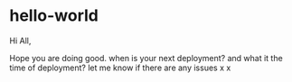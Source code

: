 # hello-world
Hi All,

Hope you are doing good.
when is your next deployment?
and what it the time of deployment?
let me know if there are any issues
x
x
